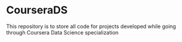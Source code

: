 # CourseraDS
This repository is to store all code for projects developed while going through Coursera Data Science specialization
